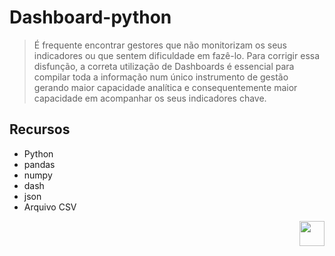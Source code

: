 # Dashboard-python
> É frequente encontrar gestores que não monitorizam os seus indicadores ou que sentem dificuldade em fazê-lo. Para corrigir essa disfunção, a correta utilização de Dashboards é essencial para compilar toda a informação num único instrumento de gestão gerando maior capacidade analítica e consequentemente maior capacidade em acompanhar os seus indicadores chave. 

## Recursos
* Python
* pandas
* numpy
* dash
* json
* Arquivo CSV
 
 
 
 
 <img align="right" height="40em" src="https://gist.github.com/Mateusnasciment/ad46f6d4f703fc2030016d67bbf3bf5b"/>
